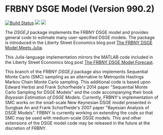 # FRBNY DSGE Model (Version 990.2)
[![Build Status](https://travis-ci.org/FRBNY-DSGE/DSGE.jl.svg)](https://travis-ci.org/FRBNY-DSGE/DSGE.jl)
[![](https://img.shields.io/badge/docs-stable-blue.svg)](https://FRBNY-DSGE.github.io/DSGE.jl/stable)
[![](https://img.shields.io/badge/docs-latest-blue.svg)](https://FRBNY-DSGE.github.io/DSGE.jl/latest)

The *DSGE.jl* package implements the FRBNY DSGE model and provides general code
to estimate many user-specified DSGE models. The package is introduced in the
Liberty Street Economics blog post
[The FRBNY DSGE Model Meets Julia](http://libertystreeteconomics.newyorkfed.org/2015/12/the-frbny-dsge-model-meets-julia.html).

This Julia-language implementation mirrors the MATLAB code
included in the Liberty Street Economics blog post
[The FRBNY DSGE Model Forecast](http://libertystreeteconomics.newyorkfed.org/2015/05/the-frbny-dsge-model-forecast-april-2015.html).

This branch of the FRBNY *DSGE.jl* package also implements Sequential Monte Carlo (SMC) sampling as an alternative to Metropolis Hastings 
Markov Chain Monte Carlo sampling. This additional code is based upon Edward Herbst and Frank Schorfheide's 2014 paper "Sequential Monte Carlo Sampling
for DSGE Models" and the code accompanying their book *Bayesian Estimation of DSGE Models*. Currently, FRBNY's implementation of SMC works on the 
small-scale New Keynesian DSGE model presented in Sungbae An and Frank Schorfheide's 2007 paper "Bayesian Analysis of DSGE Models". FRBNY is 
currently working on extending the code so that SMC may be used with medium-scale DSGE models. This and other extensions of the DSGE model code 
may be released in the future at the discretion of FRBNY.

